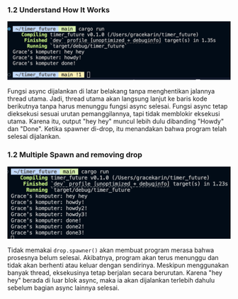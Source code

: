 ### 1.2 Understand How It Works

![Screenshot](/public/v1.2.png)

Fungsi async dijalankan di latar belakang tanpa menghentikan jalannya thread utama. Jadi, thread utama akan langsung lanjut ke baris kode berikutnya tanpa harus menunggu fungsi async selesai. Fungsi async tetap dieksekusi sesuai urutan pemanggilannya, tapi tidak memblokir eksekusi utama. Karena itu, output "hey hey" muncul lebih dulu dibanding "Howdy" dan "Done". Ketika spawner di-drop, itu menandakan bahwa program telah selesai dijalankan.

### 1.2  Multiple Spawn and removing drop

![Screenshot](/public/v1.3.png)

Tidak memakai `drop.spawner()` akan membuat program merasa bahwa prosesnya belum selesai. Akibatnya, program akan terus menunggu dan tidak akan berhenti atau keluar dengan sendirinya. Meskipun menggunakan banyak thread, eksekusinya tetap berjalan secara berurutan. Karena "hey hey" berada di luar blok async, maka ia akan dijalankan terlebih dahulu sebelum bagian async lainnya selesai.